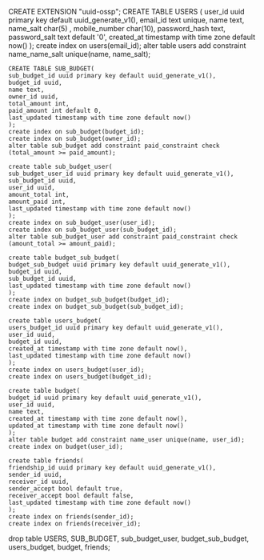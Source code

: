 CREATE EXTENSION "uuid-ossp";
CREATE TABLE USERS (
user_id uuid primary key default uuid_generate_v1(),
email_id text unique,
name text,
name_salt char(5) ,
mobile_number char(10),
password_hash text,
password_salt text default '0',
created_at timestamp with time zone default now()
);
create index on users(email_id);
alter table users add constraint name_name_salt unique(name, name_salt);

    CREATE TABLE SUB_BUDGET(
    sub_budget_id uuid primary key default uuid_generate_v1(),
    budget_id uuid,
    name text,
    owner_id uuid,
    total_amount int,
    paid_amount int default 0,
    last_updated timestamp with time zone default now()
    );
    create index on sub_budget(budget_id);
    create index on sub_budget(owner_id);
    alter table sub_budget add constraint paid_constraint check (total_amount >= paid_amount);

    create table sub_budget_user(
    sub_budget_user_id uuid primary key default uuid_generate_v1(),
    sub_budget_id uuid,
    user_id uuid,
    amount_total int,
    amount_paid int,
    last_updated timestamp with time zone default now()
    );
    create index on sub_budget_user(user_id);
    create index on sub_budget_user(sub_budget_id);
    alter table sub_budget_user add constraint paid_constraint check (amount_total >= amount_paid);

    create table budget_sub_budget(
    budget_sub_budget uuid primary key default uuid_generate_v1(),
    budget_id uuid,
    sub_budget_id uuid,
    last_updated timestamp with time zone default now()
    );
    create index on budget_sub_budget(budget_id);
    create index on budget_sub_budget(sub_budget_id);

    create table users_budget(
    users_budget_id uuid primary key default uuid_generate_v1(),
    user_id uuid,
    budget_id uuid,
    created_at timestamp with time zone default now(),
    last_updated timestamp with time zone default now()
    );
    create index on users_budget(user_id);
    create index on users_budget(budget_id);

    create table budget(
    budget_id uuid primary key default uuid_generate_v1(),
    user_id uuid,
    name text,
    created_at timestamp with time zone default now(),
    updated_at timestamp with time zone default now()
    );
    alter table budget add constraint name_user unique(name, user_id);
    create index on budget(user_id);

    create table friends(
    friendship_id uuid primary key default uuid_generate_v1(),
    sender_id uuid,
    receiver_id uuid,
    sender_accept bool default true,
    receiver_accept bool default false,
    last_updated timestamp with time zone default now()
    );
    create index on friends(sender_id);
    create index on friends(receiver_id);

drop table USERS,
SUB_BUDGET,
sub_budget_user,
budget_sub_budget,
users_budget,
budget,
friends;
